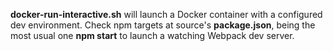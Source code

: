 **docker-run-interactive.sh** will launch a Docker container with a
configured dev environment. Check npm targets at source's
**package.json**, being the most usual one **npm start** to launch a
watching Webpack dev server.

